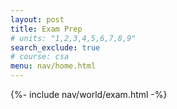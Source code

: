 ```yaml
---
layout: post 
title: Exam Prep
# units: "1,2,3,4,5,6,7,8,9"
search_exclude: true
# course: csa
menu: nav/home.html
---
```


{%- include nav/world/exam.html -%}
